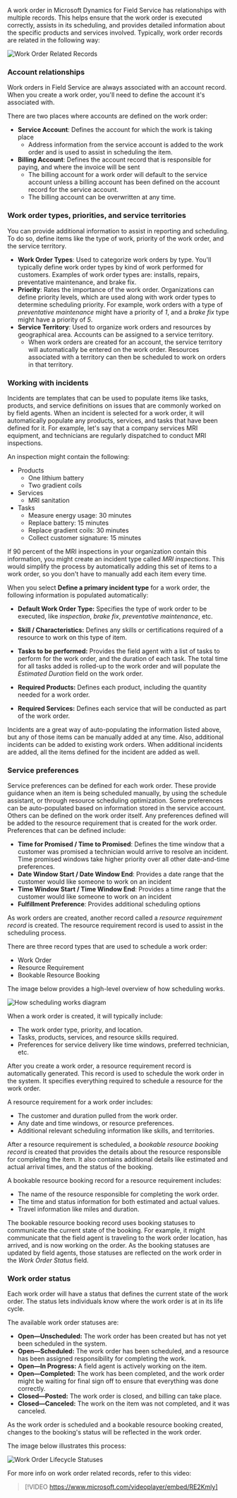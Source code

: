 A work order in Microsoft Dynamics for Field Service has relationships with multiple records. This helps ensure that the work order is executed correctly, assists in its scheduling, and provides detailed information about the specific products and services involved. Typically, work order records are related in the following way:

![Work Order Related Records](../media/WO-Unit3-1.png)

### Account relationships

Work orders in Field Service are always associated with an account
record. When you create a work order, you'll need to define the account it's associated with.

There are two places where accounts are defined on the work order:

-   **Service Account**: Defines the account for which the  work is taking place
	-   Address information from the service account is added to the work order and is used to assist in scheduling the item. 
-   **Billing Account**: Defines the account record that is responsible for paying, and where the invoice will be sent
    -   The billing account for a work order will default to the service account unless a billing account has been defined on the account record for the service account.
    -   The billing account can be overwritten at any time.

### Work order types, priorities, and service territories

You can provide additional information to assist in reporting and scheduling. To do so, define items like the type of work, priority of the work order, and the service territory.

-   **Work Order Types**: Used to categorize work orders by type. You'll typically define work order types by kind of work performed for customers. Examples of work order types are: installs, repairs, preventative maintenance, and brake fix.
-   **Priority**: Rates the importance of the work order. Organizations can define priority levels, which are used along with work order types to determine scheduling priority. For example, work orders with a type of *preventative maintenance* might have a priority of *1*, and a *brake fix* type might have a priority of *5*.
-   **Service Territory**: Used to organize work orders and resources by geographical area. Accounts can be assigned to a service territory.
	-   When work orders are created for an account, the service territory will automatically be entered on the work order. Resources associated with a territory can then be scheduled to work on orders in that territory.

### Working with incidents

Incidents are templates that can be used to populate items like tasks, products, and service definitions on issues that are commonly worked on by field agents. When an incident is selected for a work order, it will automatically populate any products, services, and tasks that have been defined for it. For example, let's say that a company services MRI equipment, and technicians are regularly dispatched to conduct MRI inspections.

An inspection might contain the following:

-   Products
    -   One lithium battery
    -   Two gradient coils
-   Services
    -   MRI sanitation
-   Tasks
    -   Measure energy usage: 30 minutes
    -   Replace battery: 15 minutes
    -   Replace gradient coils: 30 minutes
    -   Collect customer signature: 15 minutes

If 90 percent of the MRI inspections in your organization contain this information, you might create an incident type called *MRI inspections*. This would simplify the process by automatically adding this set of items to a work order, so you don't have to manually add each item every time.

When you select **Define a primary incident type** for a work order, the following information is populated automatically:

-   **Default Work Order Type:** Specifies the type of work order to be executed, like *inspection*, *brake fix*, *preventative maintenance*, etc.
-   **Skill / Characteristics:** Defines any skills or certifications required of a resource to work on this type of item.
  
-   **Tasks to be performed:** Provides the field agent with a list of tasks to perform for the work order, and the duration of each task. The total time for all tasks added is rolled-up to the work order and will populate the *Estimated Duration* field on the work order.

-   **Required Products:** Defines each product, including the quantity  needed for a work order.
-  **Required Services:** Defines each service that will be conducted as part of the work order.
   
Incidents are a great way of auto-populating the information listed above, but any of those items can be manually added at any time. Also, additional incidents can be added to existing work orders. When additional incidents are added, all the items defined for the incident are added as well.

### Service preferences

Service preferences can be defined for each work order. These provide guidance when an item is being scheduled manually, by using the schedule assistant, or through resource scheduling optimization. Some preferences can be auto-populated based on information stored in the service account. Others can be defined on the work order itself. Any preferences defined will be added to the resource requirement that is created for the work order. Preferences that can be defined include:

-   **Time for Promised / Time to Promised**: Defines the time window that a customer was promised a technician would arrive to resolve an incident. Time promised windows take higher priority over all other date-and-time preferences.
-   **Date Window Start / Date Window End**: Provides a date range that the customer would like someone to work on an incident
-   **Time Window Start / Time Window End**: Provides a time range that the customer would like someone to work on an incident
-   **Fulfillment Preference**: Provides additional scheduling options

As work orders are created, another record called a *resource requirement record* is created. The resource requirement record is used to assist in the scheduling process.

There are three record types that are used to schedule a work order: 
-   Work Order
-   Resource Requirement
-   Bookable Resource Booking

The image below provides a high-level overview of how scheduling works.

![How scheduling works diagram](../media/WO-Unit3-2.png)

When a work order is created, it will typically include:

-   The work order type, priority, and location.
-   Tasks, products, services, and resource skills required.
-   Preferences for service delivery like time windows, preferred technician, etc.

After you create a work order, a resource requirement record is automatically generated. This record is used to schedule the work order in the system. It specifies everything required to schedule a resource for the work order.

A resource requirement for a work order includes:

-   The customer and duration pulled from the work order.
-   Any date and time windows, or resource preferences.
-   Additional relevant scheduling information like skills, and territories.

After a resource requirement is scheduled, a *bookable resource booking record* is created that provides the details about the resource responsible for completing the item. It also contains additional details like estimated and actual arrival times, and the status of the booking.

A bookable resource booking record for a resource requirement includes:

-   The name of the resource responsible for completing the work order.
-   The time and status information for both estimated and actual values.
-   Travel information like miles and duration.

The bookable resource booking record uses booking statuses to communicate the current state of the booking. For example, it might communicate that the field agent is traveling to the work order location, has arrived, and is now working on the order. As the booking statuses are updated by field agents, those statuses are reflected on the work order in the *Work Order Status* field.

### Work order status

Each work order will have a status that defines the current state of the work order. The status lets individuals know where the work order is at in its life cycle.

The available work order statuses are:

-   **Open—Unscheduled:** The work order has been created but has not yet been scheduled in the system.
-   **Open—Scheduled:** The work order has been scheduled, and a resource has been assigned responsibility for completing the work.
-   **Open—In Progress:** A field agent is actively working on the item.
-   **Open—Completed:** The work has been completed, and the work order might be waiting for final sign off to ensure that everything was done correctly.
-   **Closed—Posted:** The work order is closed, and billing can take place.
-   **Closed—Canceled:** The work on the item was not completed, and it was canceled.

As the work order is scheduled and a bookable resource booking created, changes to the booking's status will be reflected in the work order.

The image below illustrates this process:

![Work Order Lifecycle Statuses](../media/WO-Unit3-3.png)

For more info on work order related records, refer to this video:
	
> [!VIDEO https://www.microsoft.com/videoplayer/embed/RE2Kmly]
